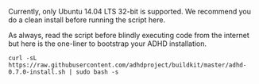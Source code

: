 Currently, only Ubuntu 14.04 LTS 32-bit is supported.  We recommend you do a clean install before running the script here.

As always, read the script before blindly executing code from the internet but here is the one-liner to bootstrap your ADHD installation.

```
curl -sL https://raw.githubusercontent.com/adhdproject/buildkit/master/adhd-0.7.0-install.sh | sudo bash -s
```
